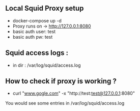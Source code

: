 ## Local Squid Proxy setup
- docker-compose up -d
- Proxy runs on -> http://127.0.0.1:8080
- basic auth user: test
- basic auth pw: test


## Squid access logs :
 - in dir : /var/log/squid/access.log

## How to check if proxy is working ? 

 - curl "www.gogle.com" -x "http://test:test@127.0.0.1:8080"

 You would see some entries in /var/log/squid/access.log
